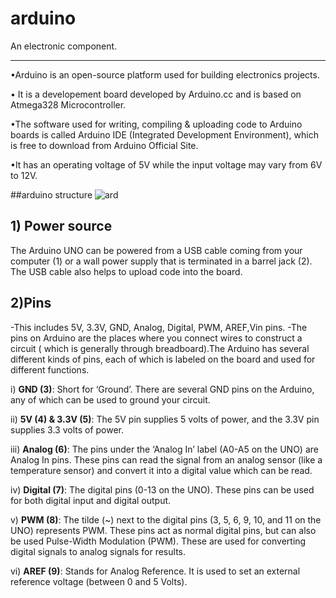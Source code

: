 # arduino
 An electronic component.
***

•Arduino is an open-source platform used for building electronics projects.

• It is a developement board developed by Arduino.cc and is based on Atmega328 Microcontroller.

•The software used for writing, compiling & uploading code to Arduino boards is called Arduino IDE (Integrated Development Environment), which is free to download from Arduino Official Site.

•It has an operating voltage of 5V while the input voltage may vary from 6V to 12V.
 
##arduino structure 
![ard](https://cdn.sparkfun.com/assets/b/f/e/9/c/513824face395f6d3d000000.png)

## 1) Power source
 The Arduino UNO can be powered from a USB cable coming from your computer (1) or a wall power supply that is terminated in a barrel jack (2).   
The USB cable also helps to upload code into the board.

## 2)Pins 
-This includes 5V, 3.3V, GND, Analog, Digital, PWM, AREF,Vin pins.
-The pins on Arduino are the places where you connect wires to construct a circuit ( which is generally through breadboard).The Arduino has several different kinds of pins, each of which is labeled on the board and used for different functions.

i) __GND (3)__: Short for ‘Ground’. There are several GND pins on the Arduino, any of which can be used to ground your circuit.  

ii) __5V (4) & 3.3V (5)__: The 5V pin supplies 5 volts of power, and the 3.3V pin supplies 3.3 volts of power.

iii) __Analog (6)__: The pins under the ‘Analog In’ label (A0-A5 on the UNO) are Analog In pins. These pins can read the signal from an analog sensor (like a temperature sensor) and convert it into a digital value which can be read.

iv) __Digital (7)__: The digital pins (0-13 on the UNO). These pins can be used for both digital input  and digital output.

v) __PWM (8)__: The tilde (~) next to the digital pins (3, 5, 6, 9, 10, and 11 on the UNO) represents PWM. These pins act as normal digital pins, but can also be used Pulse-Width Modulation (PWM). These are used for converting digital signals to analog signals for results.

vi) __AREF (9)__: Stands for Analog Reference. It is used to set an external reference voltage (between 0 and 5 Volts).

